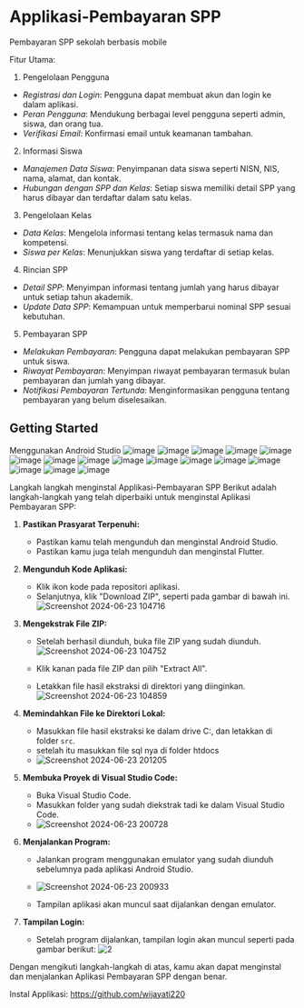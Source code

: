 # Applikasi-Pembayaran SPP

Pembayaran SPP sekolah berbasis mobile

 Fitur Utama:
 1. Pengelolaan Pengguna
- *Registrasi dan Login*: Pengguna dapat membuat akun dan login ke dalam aplikasi.
- *Peran Pengguna*: Mendukung berbagai level pengguna seperti admin, siswa, dan orang tua.
- *Verifikasi Email*: Konfirmasi email untuk keamanan tambahan.

 2. Informasi Siswa
- *Manajemen Data Siswa*: Penyimpanan data siswa seperti NISN, NIS, nama, alamat, dan kontak.
- *Hubungan dengan SPP dan Kelas*: Setiap siswa memiliki detail SPP yang harus dibayar dan terdaftar dalam satu kelas.

 3. Pengelolaan Kelas
- *Data Kelas*: Mengelola informasi tentang kelas termasuk nama dan kompetensi.
- *Siswa per Kelas*: Menunjukkan siswa yang terdaftar di setiap kelas.

 4. Rincian SPP
- *Detail SPP*: Menyimpan informasi tentang jumlah yang harus dibayar untuk setiap tahun akademik.
- *Update Data SPP*: Kemampuan untuk memperbarui nominal SPP sesuai kebutuhan.

5. Pembayaran SPP
- *Melakukan Pembayaran*: Pengguna dapat melakukan pembayaran SPP untuk siswa.
- *Riwayat Pembayaran*: Menyimpan riwayat pembayaran termasuk bulan pembayaran dan jumlah yang dibayar.
- *Notifikasi Pembayaran Tertunda*: Menginformasikan pengguna tentang pembayaran yang belum diselesaikan.

## Getting Started


Menggunakan Android Studio
![image](https://github.com/wijayati220/my-flutter-app/assets/172412195/a57da828-9666-4108-b82b-94f61f15da64)
![image](https://github.com/wijayati220/my-flutter-app/assets/172412195/81d80cf4-5031-4456-b45f-9200a9dc3197)
![image](https://github.com/wijayati220/my-flutter-app/assets/172412195/2cc43ee5-e089-4fce-afbc-4204e26e83df)
![image](https://github.com/wijayati220/my-flutter-app/assets/172412195/f54748a6-695d-4c00-b541-2714dd70b63a)
![image](https://github.com/wijayati220/my-flutter-app/assets/172412195/3a434049-6704-4c31-86ae-ef93a284a754)
![image](https://github.com/wijayati220/my-flutter-app/assets/172412195/4f9270f2-e43e-4a32-be9f-283067a2e2ec)
![image](https://github.com/wijayati220/my-flutter-app/assets/172412195/520a8f2b-4043-418e-9509-bb603913c330)
![image](https://github.com/wijayati220/my-flutter-app/assets/172412195/3cc7500b-3752-44de-ba9e-3c8124506a4a)
![image](https://github.com/wijayati220/my-flutter-app/assets/172412195/1bffd164-98ed-4cd9-b8ef-979107b191bc)
![image](https://github.com/wijayati220/my-flutter-app/assets/172412195/fde621d3-0575-49c6-9fe9-dcb294cad766)
![image](https://github.com/wijayati220/my-flutter-app/assets/172412195/1bca7baa-27cb-4e2c-8344-6c6440d47be8)
![image](https://github.com/wijayati220/my-flutter-app/assets/172412195/9064ce35-1573-44b4-8a63-b518a8da5b45)
![image](https://github.com/wijayati220/my-flutter-app/assets/172412195/8bb16cfa-3a81-4451-8649-a3bdc3a00846)
![image](https://github.com/wijayati220/my-flutter-app/assets/172412195/1bb20251-864f-44f9-b529-d95d8a16c065)
![image](https://github.com/wijayati220/my-flutter-app/assets/172412195/7fcaab48-923f-4bf2-9299-36be5fb6521e)
![image](https://github.com/wijayati220/my-flutter-app/assets/172412195/ab8ab2c3-6c7b-4c22-bef9-166284fe2bcd)

Langkah langkah menginstal Applikasi-Pembayaran SPP 
Berikut adalah langkah-langkah yang telah diperbaiki untuk menginstal Aplikasi Pembayaran SPP:

1. **Pastikan Prasyarat Terpenuhi:**
   - Pastikan kamu telah mengunduh dan menginstal Android Studio.
   - Pastikan kamu juga telah mengunduh dan menginstal Flutter.

2. **Mengunduh Kode Aplikasi:**
   - Klik ikon kode pada repositori aplikasi.
   - Selanjutnya, klik "Download ZIP", seperti pada gambar di bawah ini.
    ![Screenshot 2024-06-23 104716](https://github.com/wijayati220/my-flutter-app/assets/172412195/dc285f72-3c6e-4b2c-a477-85a894dd826e)


3. **Mengekstrak File ZIP:**
   - Setelah berhasil diunduh, buka file ZIP yang sudah diunduh.
    ![Screenshot 2024-06-23 104752](https://github.com/wijayati220/my-flutter-app/assets/172412195/66615d1c-ef2b-40bd-9868-0bc08ae7e227)

   - Klik kanan pada file ZIP dan pilih "Extract All".
   - Letakkan file hasil ekstraksi di direktori yang diinginkan.
     ![Screenshot 2024-06-23 104859](https://github.com/wijayati220/my-flutter-app/assets/172412195/1a18898d-d59b-42cd-9f8a-7109d1166d17)


4. **Memindahkan File ke Direktori Lokal:**
   - Masukkan file hasil ekstraksi ke dalam drive C:, dan letakkan di folder `src`.
   - setelah itu masukkan file sql nya di folder htdocs
   - ![Screenshot 2024-06-23 201205](https://github.com/wijayati220/my-flutter-app/assets/172412195/e6218357-e74f-478f-988f-5e77e4739e63)



5. **Membuka Proyek di Visual Studio Code:**
   - Buka Visual Studio Code.
   - Masukkan folder yang sudah diekstrak tadi ke dalam Visual Studio Code.
   - ![Screenshot 2024-06-23 200728](https://github.com/wijayati220/my-flutter-app/assets/172412195/cf4bcff2-ee1b-4e08-8023-82d602b907b8)


6. **Menjalankan Program:**
   - Jalankan program menggunakan emulator yang sudah diunduh sebelumnya pada aplikasi Android Studio.
   - ![Screenshot 2024-06-23 200933](https://github.com/wijayati220/my-flutter-app/assets/172412195/ffbcf640-03a1-4b55-bf0e-d0fe1168402e)

   - Tampilan aplikasi akan muncul saat dijalankan dengan emulator.

7. **Tampilan Login:**
   - Setelah program dijalankan, tampilan login akan muncul seperti pada gambar berikut:
    ![2](https://github.com/wijayati220/my-flutter-app/assets/172412195/e15885a8-af3b-4a73-9864-8ee00f5dcbe1)


Dengan mengikuti langkah-langkah di atas, kamu akan dapat menginstal dan menjalankan Aplikasi Pembayaran SPP dengan benar.


Instal Applikasi:
https://github.com/wijayati220


